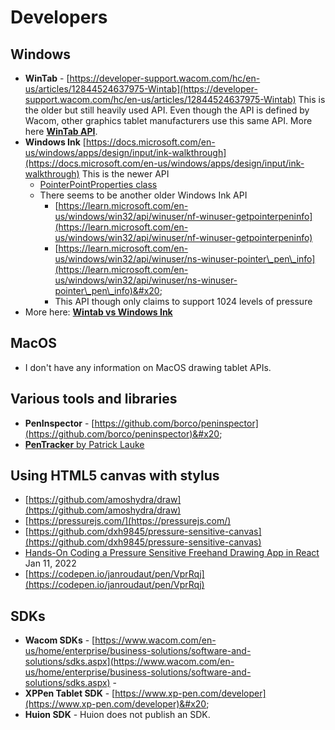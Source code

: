 # Developers

## **Windows**&#x20;

* **WinTab** - [https://developer-support.wacom.com/hc/en-us/articles/12844524637975-Wintab](https://developer-support.wacom.com/hc/en-us/articles/12844524637975-Wintab) This is the older but still heavily used API. Even though the API is defined by Wacom, other graphics tablet manufacturers use this same API. More here [**WinTab API**](wintab-api.md).
* **Windows Ink** [https://docs.microsoft.com/en-us/windows/apps/design/input/ink-walkthrough](https://docs.microsoft.com/en-us/windows/apps/design/input/ink-walkthrough) This is the newer API
  * [PointerPointProperties class](https://learn.microsoft.com/en-us/uwp/api/windows.ui.input.pointerpointproperties?view=winrt-22621)&#x20;
  * There seems to be another older Windows Ink API&#x20;
    * [https://learn.microsoft.com/en-us/windows/win32/api/winuser/nf-winuser-getpointerpeninfo](https://learn.microsoft.com/en-us/windows/win32/api/winuser/nf-winuser-getpointerpeninfo)
    * [https://learn.microsoft.com/en-us/windows/win32/api/winuser/ns-winuser-pointer\_pen\_info](https://learn.microsoft.com/en-us/windows/win32/api/winuser/ns-winuser-pointer\_pen\_info)&#x20;
    * This API though only claims to support 1024 levels of pressure
* More here: [**Wintab vs Windows Ink**](wintab-versus-windows-ink.md)&#x20;

## **MacOS**

* I don't have any information on MacOS drawing tablet APIs.

## Various tools and libraries

* **PenInspector** - [https://github.com/borco/peninspector](https://github.com/borco/peninspector)&#x20;
* [**PenTracker** by Patrick Lauke](../guides/advanced/pentracker-by-patrick-lauke.md)&#x20;

## Using HTML5 canvas with stylus

* [https://github.com/amoshydra/draw](https://github.com/amoshydra/draw) &#x20;
* [https://pressurejs.com/](https://pressurejs.com/)  &#x20;
* [https://github.com/dxh9845/pressure-sensitive-canvas](https://github.com/dxh9845/pressure-sensitive-canvas)  &#x20;
* [Hands-On Coding a Pressure Sensitive Freehand Drawing App in React](https://youtu.be/WbPhV1dyva4) Jan 11, 2022&#x20;
* [https://codepen.io/janroudaut/pen/VprRqj](https://codepen.io/janroudaut/pen/VprRqj)  &#x20;

## SDKs

* **Wacom SDKs** - [https://www.wacom.com/en-us/home/enterprise/business-solutions/software-and-solutions/sdks.aspx](https://www.wacom.com/en-us/home/enterprise/business-solutions/software-and-solutions/sdks.aspx) -
* **XPPen Tablet SDK** - [https://www.xp-pen.com/developer](https://www.xp-pen.com/developer)&#x20;
* **Huion SDK** - Huion does not publish an SDK.



